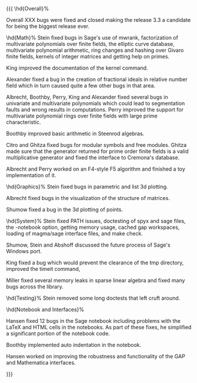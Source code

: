 {{{
\hd{Overall}%

Overall XXX bugs were fixed and closed making the release 3.3 a candidate for being the biggest release ever.

\hd{Math}%
Stein fixed bugs in Sage's use of mwrank, factorization of multivariate polynomials over finite fields, the elliptic curve
database, multivariate polynomial arithmetic, ring changes and hashing over Givaro finite fields, kernels of integer matrices and getting help on primes.

King improved the documentation of the kernel command.

Alexander fixed a bug in the creation of fractional ideals in relative number field which in turn caused quite a few other bugs in that area.

Albrecht, Boothby, Perry, King and Alexander fixed several bugs in univariate and multivariate polynomials which could lead to segmentation faults and wrong results in computations. Perry improved the support for multivariate polynomial rings over finite fields with large prime characteristic.

Boothby improved basic arithmetic in Steenrod algebras.

Citro and Ghitza fixed  bugs for modular symbols and free modules. Ghitza made sure that the generator returned for prime order finite fields is a valid multiplicative generator and fixed the interface to Cremona's database.

Albrecht and Perry worked on an F4-style F5 algorithm and finished a toy implementation of it.

\hd{Graphics}%
Stein fixed bugs in parametric and list 3d plotting.

Albrecht fixed bugs in the visualization of the structure of matrices.

Shumow fixed a bug in the 3d plotting of points.

\hd{System}%
Stein fixed PATH issues, doctesting of spyx and sage files, the -notebook option, getting memory
usage, cached gap workspaces, loading of magma/sage interface files, and make check.

Shumow, Stein and Abshoff discussed the future process of Sage's Windows port.

King fixed a bug which would prevent the clearance of the tmp directory, improved the timeit command, 

Miller fixed several memory leaks in sparse linear algebra and fixed many bugs across the library.

\hd{Testing}%
Stein removed some long doctests that left cruft around.

\hd{Notebook and Interfaces}%

Hansen fixed 12 bugs in the Sage notebook including problems with the LaTeX and HTML cells in the notebooks. As part of these fixes, he simplified a significant portion of the notebook code.

Boothby implemented auto indentation in the notebook.

Hansen worked on improving the robustness and functionality of the GAP and Mathematica interfaces.

}}}
